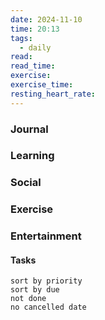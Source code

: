 ```yaml
---
date: 2024-11-10
time: 20:13
tags:
  - daily
read: 
read_time: 
exercise: 
exercise_time: 
resting_heart_rate:
---
```


### Journal

### Learning

### Social

### Exercise

### Entertainment

#### Tasks












```tasks
sort by priority
sort by due
not done
no cancelled date
```